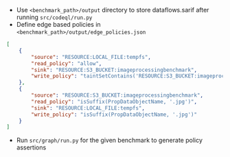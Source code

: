 - Use `<benchmark_path>/output` directory to store dataflows.sarif after running `src/codeql/run.py`
- Define edge based policies in `<benchmark_path>/output/edge_policies.json`
```policies.json
[
    {
        "source": "RESOURCE:LOCAL_FILE:tempfs",
        "read_policy": "allow",
        "sink": "RESOURCE:S3_BUCKET:imageprocessingbenchmark",
        "write_policy": "taintSetContains('RESOURCE:S3_BUCKET:imageprocessingbenchmark')"
    },
    {
        "source": "RESOURCE:S3_BUCKET:imageprocessingbenchmark",
        "read_policy": "isSuffix(PropDataObjectName, '.jpg')",
        "sink": "RESOURCE:LOCAL_FILE:tempfs",
        "write_policy": "isSuffix(PropDataObjectName, '.jpg')"
    }
]
```
- Run `src/graph/run.py` for the given benchmark to generate policy assertions